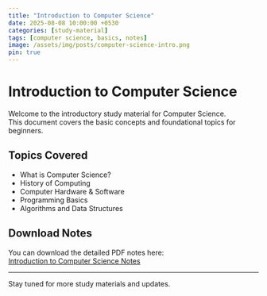 ```yaml
---
title: "Introduction to Computer Science"
date: 2025-08-08 10:00:00 +0530
categories: [study-material]
tags: [computer science, basics, notes]
image: /assets/img/posts/computer-science-intro.png
pin: true
---
```


# Introduction to Computer Science

Welcome to the introductory study material for Computer Science.  
This document covers the basic concepts and foundational topics for beginners.

## Topics Covered

- What is Computer Science?  
- History of Computing  
- Computer Hardware & Software  
- Programming Basics  
- Algorithms and Data Structures  

## Download Notes

You can download the detailed PDF notes here:  
[Introduction to Computer Science Notes](https://example.com/downloads/computer-science-intro.pdf)

---

Stay tuned for more study materials and updates.
